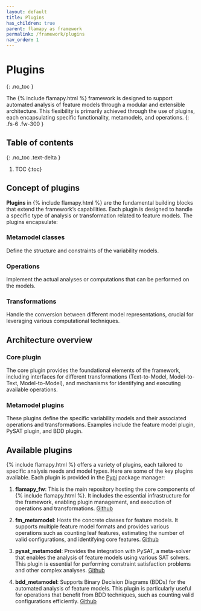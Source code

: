 ```yaml
---
layout: default
title: Plugins
has_children: true
parent: flamapy as framework
permalink: /framework/plugins
nav_order: 1
---
```


# Plugins
{: .no_toc }

The {% include flamapy.html %} framework is designed to support automated analysis of feature models through a modular and extensible architecture. This flexibility is primarily achieved through the use of plugins, each encapsulating specific functionality, metamodels, and operations.
{: .fs-6 .fw-300 }

## Table of contents
{: .no_toc .text-delta }

1. TOC
{:toc}

## Concept of plugins

**Plugins** in {% include flamapy.html %} are the fundamental building blocks that extend the framework’s capabilities. Each plugin is designed to handle a specific type of analysis or transformation related to feature models. The plugins encapsulate:

### Metamodel classes
Define the structure and constraints of the variability models.

### Operations
Implement the actual analyses or computations that can be performed on the models.

### Transformations
Handle the conversion between different model representations, crucial for leveraging various computational techniques.

## Architecture overview

### Core plugin
The core plugin provides the foundational elements of the framework, including interfaces for different transformations (Text-to-Model, Model-to-Text, Model-to-Model), and mechanisms for identifying and executing available operations.

### Metamodel plugins
These plugins define the specific variability models and their associated operations and transformations. Examples include the feature model plugin, PySAT plugin, and BDD plugin.

## Available plugins

{% include flamapy.html %} offers a variety of plugins, each tailored to specific analysis needs and model types. Here are some of the key plugins available. Each plugin is provided in the [Pypi](https://pypi.org/project/flamapy/) package manager:

1. **flamapy_fw**: This is the main repository hosting the core components of {% include flamapy.html %}. It includes the essential infrastructure for the framework, enabling plugin management, and execution of operations and transformations. [Github](https://github.com/flamapy/flamapy_fw)

2. **fm_metamodel**: Hosts the concrete classes for feature models. It supports multiple feature model formats and provides various operations such as counting leaf features, estimating the number of valid configurations, and identifying core features. [Github](https://github.com/flamapy/fm_metamodel)

3. **pysat_metamodel**: Provides the integration with PySAT, a meta-solver that enables the analysis of feature models using various SAT solvers. This plugin is essential for performing constraint satisfaction problems and other complex analyses. [Github](https://github.com/flamapy/pysat_metamodel)

4. **bdd_metamodel**: Supports Binary Decision Diagrams (BDDs) for the automated analysis of feature models. This plugin is particularly useful for operations that benefit from BDD techniques, such as counting valid configurations efficiently. [Github](https://github.com/flamapy/bdd_metamodel)
